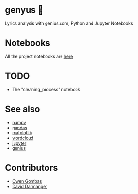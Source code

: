 # genyus 🐍
Lyrics analysis with genius.com, Python and Jupyter Notebooks

# Notebooks
All the project notebooks are [here](https://github.com/OwenCalvin/genyus/tree/main/notebooks/report)

# TODO
- The "cleaning_process" notebook

# See also
- [numpy](https://numpy.org/)
- [pandas](https://pandas.pydata.org/)
- [matplotlib](https://matplotlib.org/)
- [wordcloud](https://amueller.github.io/word_cloud/)
- [jupyter](https://jupyter.org/)
- [genius](https://genius.com)

# Contributors
- [Owen Gombas](https://github.com/OwenCalvin)
- [David Darmanger](https://github.com/darmangerd)
